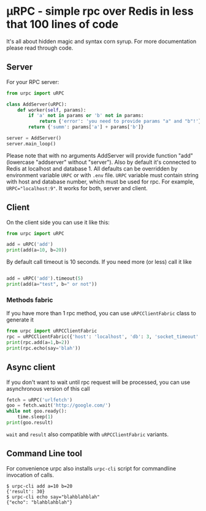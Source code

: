 # μRPC - simple rpc over Redis in less that 100 lines of code

It's all about hidden magic and syntax corn syrup. For more documentation please read through code.

## Server

For your RPC server:

```python
from urpc import uRPC

class AddServer(uRPC):
	def worker(self, params):
		if 'a' not in params or 'b' not in params:
			return {'error': 'you need to provide params "a" and "b"!'}
		return {'summ': params['a'] + params['b']}

server = AddServer()
server.main_loop()
```

Please note that with no arguments AddServer will provide function "add" (lowercase "addserver" without "server").
Also by default it's connected to Redis at localhost and database 1.
All defaults can be overridden by environment variable `URPC` or with `.env` file. `URPC` variable must contain string with host and database number, which must be used for rpc. For example, `URPC="localhost:9"`. It works for both, server and client.

## Client

On the client side you can use it like this:

```python
from urpc import uRPC

add = uRPC('add')
print(add(a=10, b=20))
```

By default call timeout is 10 seconds. If you need more (or less) call it like

```python

add = uRPC('add').timeout(5)
print(add(a="test", b=" or not"))
```

### Methods fabric

If you have more than 1 rpc method, you can use `uRPCClientFabric` class to generate it

```python
from urpc import uRPCClientFabric
rpc = uRPCClientFabric({'host': 'localhost', 'db': 3, 'socket_timeout': 10})
print(rpc.add(a=1,b=2))
print(rpc.echo(say='blah'))
```

## Async client

If you don't want to wait until rpc request will be processed, you can use asynchronous version of this call

```python
fetch = uRPC('urlfetch')
goo = fetch.wait('http://google.com/')
while not goo.ready():
    time.sleep(1)
print(goo.result)
```

`wait` and `result` also compatible with `uRPCClientFabric` variants.

## Command Line tool

For convenience urpc also installs `urpc-cli` script for commandline invocation of calls.

```shell
$ urpc-cli add a=10 b=20
{'result': 30}
$ urpc-cli echo say="blahblahblah"
{"echo": "blahblahblah"}
```
